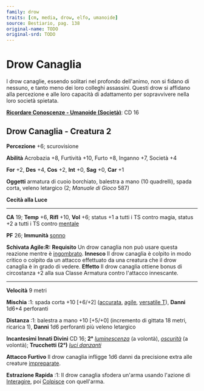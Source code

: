 ```yaml
---
family: drow
traits: [cm, media, drow, elfo, umanoide]
source: Bestiario, pag. 138
original-name: TODO
original-srd: TODO
---
```


# Drow Canaglia

I drow canaglie, essendo solitari nel profondo dell'animo, non si fidano di
nessuno, e tanto meno dei loro colleghi assassini. Questi drow si affidano alla
percezione e alle loro capacità di adattamento per sopravvivere nella loro
società spietata.

**[Ricordare Conoscenze - Umanoide (Società)](/azioni/abilita/ricordare-conoscenze)**:
CD 16

## Drow Canaglia - Creatura 2

**Percezione** +6; scurovisione

**Abilità** Acrobazia +8, Furtività +10, Furto +8, Inganno +7, Società +4

**For** +2, **Des** +4, **Cos** +2, **Int** +0, **Sag** +0, **Car** +1

**Oggetti** armatura di cuoio borchiato, balestra a mano (10 quadrelli), spada
corta, veleno letargico (2; _Manuale di Gioco_ 587)

**Cecità alla Luce**

---

**CA** 19; **Temp** +6, **Rifl** +10, **Vol** +6; status +1 a tutti i TS contro
magia, status +2 a tutti i TS contro [mentale](/tratti/mentale)

**PF** 26; **Immunità** [sonno](/tratti/sonno)

**Schivata Agile:R:** **Requisito** Un drow canaglia non può usare questa
reazione mentre è [ingombrato](/condizioni/ingombrato). **Innesco** Il drow
canaglia è colpito in modo critico o colpito da un attacco effettuato da una
creatura che il drow canaglia è in grado di vedere. **Effetto** Il drow canaglia
ottiene bonus di circostanza +2 alla sua Classe Armatura contro l'attacco
innescante.

---

**Velocità** 9 metri

**Mischia** :1: spada corta +10 \[+6/+2] ([accurata](/tratti/accurata),
[agile](/tratti/agile), [versatile T](/tratti/versatile)), **Danni** 1d6+4
perforanti

**Distanza** :1: balestra a mano +10 \[+5/+0] (incremento di gittata 18 metri,
ricarica 1), **Danni** 1d6 perforanti più veleno letargico

**Incantesimi Innati Divini** CD 16; **2°**
_[luminescenza](/incantesimi/luminescenza)_ (a volontà),
_[oscurità](/incantesimi/oscurita)_ (a volontà); **Trucchetti (2°)**
_[luci danzanti](/incantesimi/luci-danzanti)_

**Attacco Furtivo** Il drow canaglia infligge 1d6 danni da precisione extra alle
creature [impreparate](/condizioni/impreparato).

**Estrazione Rapida** :1: Il drow canaglia sfodera un'arma usando l'azione di
[Interagire](/azioni/interagire), poi [Colpisce](/azioni/colpire) con
quell'arma.

